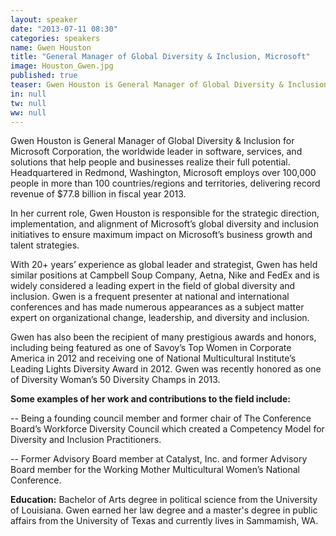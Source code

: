 ```yaml
---
layout: speaker
date: "2013-07-11 08:30"
categories: speakers
name: Gwen Houston
title: "General Manager of Global Diversity & Inclusion, Microsoft"
image: Houston_Gwen.jpg
published: true
teaser: Gwen Houston is General Manager of Global Diversity & Inclusion for Microsoft Corporation, the worldwide leader in software, services, and solutions that help people and businesses realize their full potential.
in: null
tw: null
ww: null
---
```

Gwen Houston is General Manager of Global Diversity & Inclusion for Microsoft Corporation, the worldwide leader in software, services, and solutions that help people and businesses realize their full potential. Headquartered in Redmond, Washington, Microsoft employs over 100,000 people in more than 100 countries/regions and territories, delivering record revenue of $77.8 billion in fiscal year 2013.

In her current role, Gwen Houston is responsible for the strategic direction, implementation, and alignment of Microsoft’s global diversity and inclusion initiatives to ensure maximum impact on Microsoft’s business growth and talent strategies.

With 20+ years’ experience as global leader and strategist, Gwen has held similar positions at Campbell Soup Company, Aetna, Nike and FedEx and is widely considered a leading expert in the field of global diversity and inclusion. Gwen is a frequent presenter at national and international conferences and has made numerous appearances as a subject matter expert on organizational change, leadership, and diversity and inclusion.

Gwen has also been the recipient of many prestigious awards and honors, including being featured as one of Savoy’s Top Women in Corporate America in 2012 and receiving one of National Multicultural Institute’s Leading Lights Diversity Award in 2012. Gwen was recently honored as one of Diversity Woman’s 50 Diversity Champs in 2013.

__Some examples of her work and contributions to the field include:__

--  Being a founding council member and former chair of The Conference Board’s Workforce Diversity Council which created a Competency Model for Diversity and Inclusion Practitioners.

-- Former Advisory Board member at Catalyst, Inc. and former Advisory Board member for the Working Mother Multicultural Women’s National Conference.

__Education:__  Bachelor of Arts degree in political science from the University of Louisiana.  Gwen earned her law degree and a master's degree in public affairs from the University of Texas and currently lives in Sammamish, WA.

